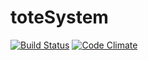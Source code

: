 # toteSystem
[![Build Status](https://travis-ci.org/lukeggchapman/toteSystem.svg?branch=master)](https://travis-ci.org/lukeggchapman/toteSystem)
[![Code Climate](https://codeclimate.com/github/lukeggchapman/toteSystem/badges/gpa.svg)](https://codeclimate.com/github/lukeggchapman/toteSystem)
